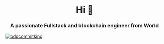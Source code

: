 <h1 align="center">Hi 👋</h1>
<h3 align="center">A passionate Fullstack and blockchain engineer from World</h3>

<p align="left"> <a href="https://github.com/ryo-ma/github-profile-trophy"><img src="https://github-profile-trophy.vercel.app/?username=oddcommitking" alt="oddcommitking" /></a> </p>
